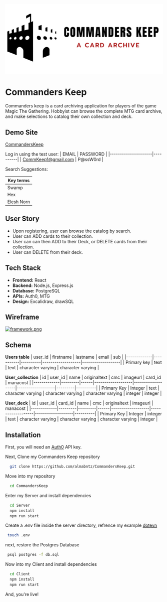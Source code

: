 
![Logo](https://raw.githubusercontent.com/almabntz/CommandersKeep/deckDisplayCard/client/src/components/logo.png)


# Commanders Keep

Commanders keep is a card archiving application for players of the game Magic The Gathering. 
Hobbyist can browse the complete MTG card archive, and make selections to catalog their 
own collection and deck. 

## Demo Site
[CommandersKeep](https://server-yosm.onrender.com/)

Log in using the test user:
| EMAIL               | PASSWORD |
|---------------------|----------|
| CommKeep1@gmail.com | P@ssW0rd |

Search Suggestions:

| Key terms  |
|------------|
| Swamp      |
| Hex        |
| Elesh Norn |

## User Story

- Upon registering, user can browse the catalog by search. 
- User can ADD cards to their collection.
- User can can then ADD to their Deck, or DELETE cards from their collection.
- User can DELETE from their deck.


## Tech Stack
- **Frontend:** React
- **Backend:** Node.js, Express.js
- **Database:** PostgreSQL
- **APIs:** Auth0, MTG
- **Design:** Excalidraw, drawSQL

## Wireframe

[![framework.png](https://i.postimg.cc/mDwKvZBv/framework.png)](https://postimg.cc/S2nZ8hXd)

## Schema
**Users table**
| user_id     | firstname | lastname | email             | sub               |
|-------------|-----------|----------|-------------------|-------------------|
| Primary key | text      | text     | character varying | character varying |

**User_collection**
| id          | user_id | name | originaltext      | cmc               | imageurl          | card_id | manacost |
|-------------|---------|------|-------------------|-------------------|-------------------|---------|----------|
| Primary Key | Integer | text | character varying | character varying | character varying | integer | integer  |

**User_deck**
| id          | user_id | card_id | name | cmc               | originaltext      | imageurl          | manacost |
|-------------|---------|---------|------|-------------------|-------------------|-------------------|----------|
| Primary Key | Integer | integer | text | character varying | character varying | character varying | integer  |

## Installation

First, you will need an [Auth0](https://auth0.com//) API key. 

Next, Clone my Commanders Keep repository

```bash
  git clone https://github.com/almabntz/CommandersKeep.git
```
Move into my repository

```bash
  cd CommandersKeep
```
Enter my Server and install dependencies
```bash
  cd Server
  npm install
  npm run start
```
Create a .env file inside the server directory, refrence my example [dotevn](https://github.com/almabntz/CommandersKeep/blob/deckDisplayCard/server/dotenv)
```bash
 touch .env
```

next, restore the Postgres Database
```bash
 psql postgres -f db.sql
```

Now into my Client and install dependencies

```bash
  cd Client
  npm install
  npm run start
```
And, you're live!
